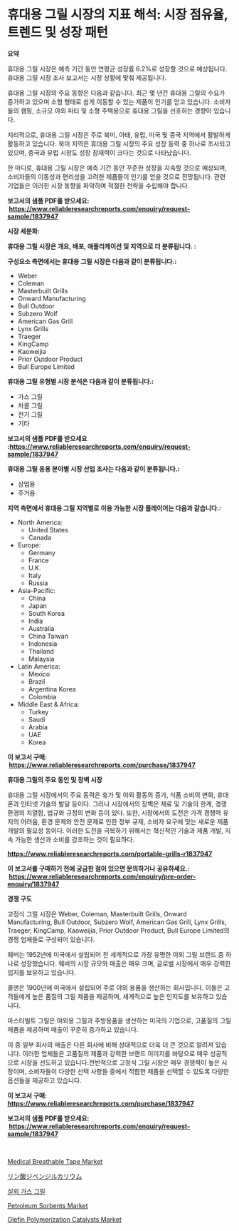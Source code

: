 <p><h1>휴대용 그릴 시장의 지표 해석: 시장 점유율, 트렌드 및 성장 패턴</h1></p><p><strong>요약</strong></p>
<p><p>휴대용 그릴 시장은 예측 기간 동안 연평균 성장률 6.2%로 성장할 것으로 예상됩니다. 휴대용 그릴 시장 조사 보고서는 시장 상황에 맞춰 제공됩니다.</p><p>휴대용 그릴 시장의 주요 동향은 다음과 같습니다. 최근 몇 년간 휴대용 그릴의 수요가 증가하고 있으며 소형 형태로 쉽게 이동할 수 있는 제품이 인기를 얻고 있습니다. 소비자들의 캠핑, 소규모 야외 파티 및 소형 주택용으로 휴대용 그릴을 선호하는 경향이 있습니다.</p><p>지리적으로, 휴대용 그릴 시장은 주로 북미, 아태, 유럽, 미국 및 중국 지역에서 활발하게 활동하고 있습니다. 북미 지역은 휴대용 그릴 시장의 주요 성장 동력 중 하나로 조사되고 있으며, 중국과 유럽 시장도 성장 잠재력이 크다는 것으로 나타났습니다.</p><p>한 마디로, 휴대용 그릴 시장은 예측 기간 동안 꾸준한 성장을 지속할 것으로 예상되며, 소비자들의 이동성과 편리성을 고려한 제품들이 인기를 얻을 것으로 전망됩니다. 관련 기업들은 이러한 시장 동향을 파악하여 적절한 전략을 수립해야 합니다.</p></p>
<p><strong>보고서의 샘플 PDF를 받으세요: &nbsp;<a href="https://www.reliableresearchreports.com/enquiry/request-sample/1837947">https://www.reliableresearchreports.com/enquiry/request-sample/1837947</a></strong></p>
<p><strong>시장 세분화:</strong></p>
<p><strong> 휴대용 그릴 시장은 개요, 배포, 애플리케이션 및 지역으로 더 분류됩니다. :</strong></p>
<p><strong>구성요소 측면에서는 휴대용 그릴 시장은 다음과 같이 분류됩니다.:</strong></p>
<p><ul><li>Weber</li><li>Coleman</li><li>Masterbuilt Grills</li><li>Onward Manufacturing</li><li>Bull Outdoor</li><li>Subzero Wolf</li><li>American Gas Grill</li><li>Lynx Grills</li><li>Traeger</li><li>KingCamp</li><li>Kaoweijia</li><li>Prior Outdoor Product</li><li>Bull Europe Limited</li></ul></p>
<p><strong> 휴대용 그릴 유형별 시장 분석은 다음과 같이 분류됩니다.:</strong></p>
<p><ul><li>가스 그릴</li><li>차콜 그릴</li><li>전기 그릴</li><li>기타</li></ul></p>
<p><strong>보고서의 샘플 PDF를 받으세요 :<a href="https://www.reliableresearchreports.com/enquiry/request-sample/1837947">https://www.reliableresearchreports.com/enquiry/request-sample/1837947</a></strong></p>
<p><strong> 휴대용 그릴 응용 분야별 시장 산업 조사는 다음과 같이 분류됩니다.:</strong></p>
<p><ul><li>상업용</li><li>주거용</li></ul></p>
<p><strong>지역 측면에서 휴대용 그릴 지역별로 이용 가능한 시장 플레이어는 다음과 같습니다.:</strong></p>
<p><ul>
    <li>
        North America:
        <ul>
            <li>United States</li>
            <li>Canada</li>
        </ul>
    </li>
    <li>
        Europe:
        <ul>
            <li>Germany</li>
            <li>France</li>
            <li>U.K.</li>
            <li>Italy</li>
            <li>Russia</li>
        </ul>
    </li>
    <li>
        Asia-Pacific:
        <ul>
            <li>China</li>
            <li>Japan</li>
            <li>South Korea</li>
            <li>India</li>
            <li>Australia</li>
            <li>China Taiwan</li>
            <li>Indonesia</li>
            <li>Thailand</li>
            <li>Malaysia</li>
        </ul>
    </li>
    <li>
        Latin America:
        <ul>
            <li>Mexico</li>
            <li>Brazil</li>
            <li>Argentina Korea</li>
            <li>Colombia</li>
        </ul>
    </li>
    <li>
        Middle East & Africa:
        <ul>
            <li>Turkey</li>
            <li>Saudi</li>
            <li>Arabia</li>
            <li>UAE</li>
            <li>Korea</li>
        </ul>
    </li>
    </ul></p>
<p><strong>이 보고서 구매: &nbsp;<a href="https://www.reliableresearchreports.com/purchase/1837947">https://www.reliableresearchreports.com/purchase/1837947</a></strong></p>
<p><strong>휴대용 그릴의 주요 동인 및 장벽 시장</strong></p>
<p><p>휴대용 그릴 시장에서의 주요 동력은 휴가 및 야외 활동의 증가, 식품 소비의 변화, 휴대폰과 인터넷 기술의 발달 등이다. 그러나 시장에서의 장벽은 재료 및 기술의 한계, 경쟁 환경의 치열함, 법규와 규정의 변화 등이 있다. 또한, 시장에서의 도전은 가격 경쟁력 유지의 어려움, 환경 문제와 안전 문제로 인한 정부 규제, 소비자 요구에 맞는 새로운 제품 개발의 필요성 등이다. 이러한 도전을 극복하기 위해서는 혁신적인 기술과 제품 개발, 지속 가능한 생산과 소비를 강조하는 것이 필요하다.</p></p>
<p><strong><a href="https://www.reliableresearchreports.com/portable-grills-r1837947">https://www.reliableresearchreports.com/portable-grills-r1837947</a></strong></p>
<p><strong>이 보고서를 구매하기 전에 궁금한 점이 있으면 문의하거나 공유하세요.: &nbsp;<a href="https://www.reliableresearchreports.com/enquiry/pre-order-enquiry/1837947">https://www.reliableresearchreports.com/enquiry/pre-order-enquiry/1837947</a></strong></p>
<p><strong>경쟁 구도</strong></p>
<p><p>고정식 그릴 시장은 Weber, Coleman, Masterbuilt Grills, Onward Manufacturing, Bull Outdoor, Subzero Wolf, American Gas Grill, Lynx Grills, Traeger, KingCamp, Kaoweijia, Prior Outdoor Product, Bull Europe Limited의 경쟁 업체들로 구성되어 있습니다.</p><p>웨버는 1952년에 미국에서 설립되어 전 세계적으로 가장 유명한 야외 그릴 브랜드 중 하나로 성장했습니다. 웨버의 시장 규모와 매출은 매우 크며, 글로벌 시장에서 매우 강력한 입지를 보유하고 있습니다.</p><p>콜맨은 1900년에 미국에서 설립되어 주로 야외 용품을 생산하는 회사입니다. 이들은 고객들에게 높은 품질의 그릴 제품을 제공하며, 세계적으로 높은 인지도를 보유하고 있습니다.</p><p>마스터빌트 그릴은 야외용 그릴과 주방용품을 생산하는 미국의 기업으로, 고품질의 그릴 제품을 제공하며 매출이 꾸준히 증가하고 있습니다.</p><p>이 중 일부 회사의 매출은 다른 회사에 비해 상대적으로 더욱 더 큰 것으로 알려져 있습니다. 이러한 업체들은 고품질의 제품과 강력한 브랜드 이미지를 바탕으로 매우 성공적으로 시장을 선도하고 있습니다.전반적으로 고정식 그릴 시장은 매우 경쟁력이 높은 시장이며, 소비자들이 다양한 선택 사항들 중에서 적합한 제품을 선택할 수 있도록 다양한 옵션들을 제공하고 있습니다.</p></p>
<p><strong>이 보고서 구매: &nbsp; <a href="https://www.reliableresearchreports.com/purchase/1837947">https://www.reliableresearchreports.com/purchase/1837947</a></strong></p>
<p><strong>보고서의 샘플 PDF를 받으세요: &nbsp;<a href="https://www.reliableresearchreports.com/enquiry/request-sample/1837947">https://www.reliableresearchreports.com/enquiry/request-sample/1837947</a></strong><strong></strong></p>
<p>&nbsp;</p>
<p><p><a href="https://github.com/guneycigdem35/Market-Research-Report-List-2/blob/main/medical-breathable-tape-market.md">Medical Breathable Tape Market</a></p><p><a href="https://github.com/dadanedu33/Market-Research-Report-List-1/blob/main/499968023313.md">リン酸ジベンジルカリウム</a></p><p><a href="https://github.com/Hubertstyenger6685/Market-Research-Report-List-1/blob/main/976288321228.md">실외 가스 그릴</a></p><p><a href="https://issuu.com/reportprime-2/docs/petroleum-sorbents-market-size-2030.pptx">Petroleum Sorbents Market</a></p><p><a href="https://issuu.com/reportprime-2/docs/olefin-polymerization-catalysts-market-size-2030.p">Olefin Polymerization Catalysts Market</a></p></p>